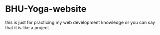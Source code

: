 # BHU-Yoga-website
this is just for practicing my web development knowledge or you can say that it is like a project

